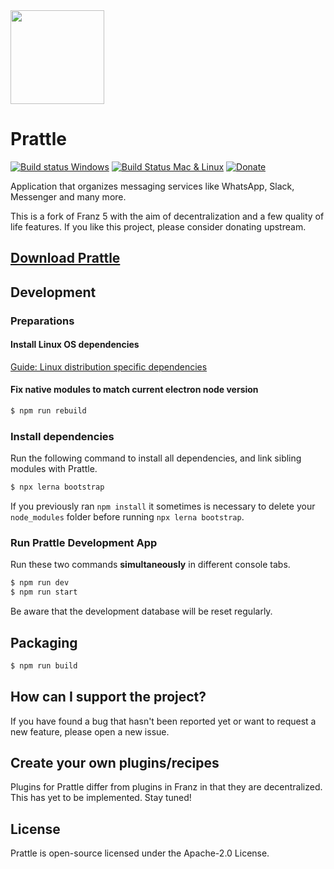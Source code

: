 <img src="./build-helpers/images/icon.png" alt="" width="150"/>

# Prattle
[![Build status Windows](https://ci.appveyor.com/api/projects/status/9yman4ye19x4274o/branch/master?svg=true)](https://ci.appveyor.com/project/Maxattax97/prattle/branch/master)
 [![Build Status Mac & Linux](https://travis-ci.com/Maxattax97/prattle.svg?branch=master)](https://travis-ci.com/Maxattax97/prattle) [![Donate](https://img.shields.io/badge/Donate-PayPal-green.svg)](https://meetfranz.com/payment.html)

Application that organizes messaging services like WhatsApp, Slack, Messenger and many more.

This is a fork of Franz 5 with the aim of decentralization and a few quality of life features. If you like this project, please
consider donating upstream.

## [Download Prattle](https://github.com/Maxattax97/prattle/releases)

## Development

### Preparations

#### Install Linux OS dependencies
[Guide: Linux distribution specific dependencies](docs/linux.md)

#### Fix native modules to match current electron node version
```bash
$ npm run rebuild
```

### Install dependencies
Run the following command to install all dependencies, and link sibling modules with Prattle.
```bash
$ npx lerna bootstrap
```

If you previously ran `npm install` it sometimes is necessary to delete your `node_modules` folder before running `npx lerna bootstrap`.

### Run Prattle Development App
Run these two commands __simultaneously__ in different console tabs.

```bash
$ npm run dev
$ npm run start
```
Be aware that the development database will be reset regularly.

## Packaging
```bash
$ npm run build
```

## How can I support the project?
If you have found a bug that hasn't been reported yet or want to request a new feature, please open a new issue.

## Create your own plugins/recipes
Plugins for Prattle differ from plugins in Franz in that they are decentralized. This has yet to be implemented. Stay tuned!

## License
Prattle is open-source licensed under the Apache-2.0 License.
